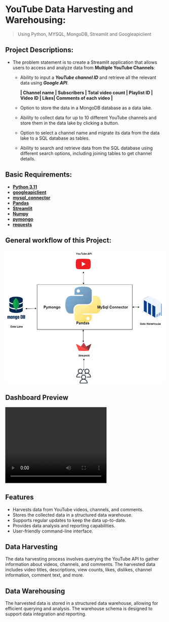 # YouTube Data Harvesting and Warehousing:
  > Using Python, MYSQL, MongoDB, Streamlit and Googleapiclient


## Project Descriptions:

- The problem statement is to create a Streamlit application that allows users to access and analyze data from __Multiple YouTube Channels__:
   
   - Ability to input a _**YouTube channel ID**_ and retrieve all the relevant data using _**Google API**_.
  
        __| Channel name | Subscribers | Total video count | Playlist ID | Video ID | Likes| Comments of each video |__
     
   - Option to store the data in a MongoDB database as a data lake.
   - Ability to collect data for up to 10 different YouTube channels and store them in the data lake by clicking a button.
   - Option to select a channel name and migrate its data from the data lake to a SQL database as tables.
   - Ability to search and retrieve data from the SQL database using different search options, including joining tables to get channel details.

 ## Basic Requirements:

- __[Python 3.11](https://www.google.com/search?q=docs.python.org)__
- __[googleapiclient](https://www.google.com/search?q=googleapiclient+python)__ 
- __[mysql_connector](https://www.google.com/search?q=mysql+connector)__ 
- __[Pandas](https://www.google.com/search?q=python+pandas)__
- __[Streamlit](https://www.google.com/search?q=python+streamlit)__
- __[Numpy](https://www.google.com/search?q=numpy)__ 
- __[pymongo](https://www.google.com/search?q=pymongo)__
- __[requests](https://www.google.com/search?q=requests)__

## General workflow of this Project:
![PhonePe Design](https://github.com/Ariharanjaiganesh/Youtube-Data-Harvesting-and-Warehousing/blob/main/work%20flow%20image.png)

## Dashboard Preview
<video width="320" height="240" controls>
    <source src="C:\Users\AR KING\Downloads\Untitled video - Made with Clipchamp.mp4" type="video/mp4">
    Your browser does not support the video tag.
</video>


## Features

- Harvests data from YouTube videos, channels, and comments.
- Stores the collected data in a structured data warehouse.
- Supports regular updates to keep the data up-to-date.
- Provides data analysis and reporting capabilities.
- User-friendly command-line interface.


## Data Harvesting
The data harvesting process involves querying the YouTube API to gather information about videos, channels, and comments. The harvested data includes video titles, descriptions, view counts, likes, dislikes, channel information, comment text, and more.

## Data Warehousing
The harvested data is stored in a structured data warehouse, allowing for efficient querying and analysis. The warehouse schema is designed to support data integration and reporting.
